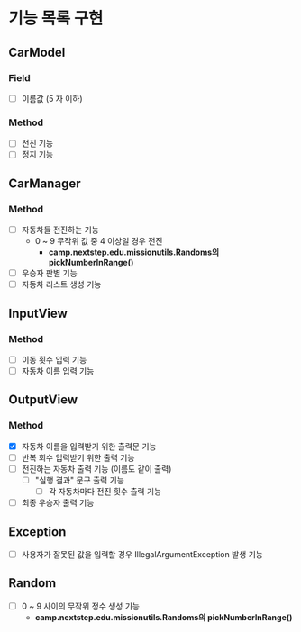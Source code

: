 # 기능 목록 구현

## CarModel
### Field
- [ ] 이름값 (5 자 이하)
### Method
- [ ] 전진 기능
- [ ] 정지 기능

## CarManager
### Method
- [ ] 자동차들 전진하는 기능
  - 0 ~ 9 무작위 값 중 4 이상일 경우 전진
    - **camp.nextstep.edu.missionutils.Randoms의 pickNumberInRange()**
- [ ] 우승자 판별 기능
- [ ] 자동차 리스트 생성 기능
  
## InputView
### Method
- [ ] 이동 횟수 입력 기능
- [ ] 자동차 이름 입력 기능

## OutputView
### Method
- [X] 자동차 이름을 입력받기 위한 출력문 기능
- [ ] 반복 회수 입력받기 위한 출력 기능
- [ ] 전진하는 자동차 출력 기능 (이름도 같이 출력)
  - [ ] "실행 결과" 문구 출력 기능
    - [ ] 각 자동차마다 전진 횟수 출력 기능
- [ ] 최종 우승자 출력 기능  

## Exception
- [ ] 사용자가 잘못된 값을 입력할 경우 IllegalArgumentException 발생 기능
## Random
- [ ] 0 ~ 9 사이의 무작위 정수 생성 기능
  - **camp.nextstep.edu.missionutils.Randoms의 pickNumberInRange()**